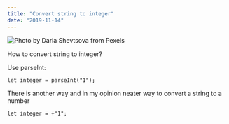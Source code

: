 ```yaml
---
title: "Convert string to integer"
date: "2019-11-14"
---
```


![](https://i.imgur.com/6UBU54T.jpg "Photo by Daria Shevtsova from Pexels")

How to convert string to integer?

Use parseInt:
```
let integer = parseInt("1");
```

There is another way and in my opinion neater way to convert a string to a number
```
let integer = +"1";
```
